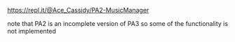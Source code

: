 
https://repl.it/@Ace_Cassidy/PA2-MusicManager

note that PA2 is an incomplete version of PA3 so some of the functionality is not implemented
